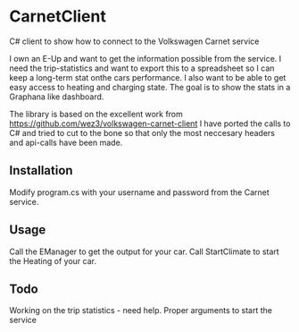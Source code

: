 # CarnetClient
C# client to show how to connect to the Volkswagen Carnet service

I own an E-Up and want to get the information possible from the service.
I need the trip-statistics and want to export this to a spreadsheet so I can keep a long-term stat onthe cars performance.
I also want to be able to get easy access to heating and charging state. The goal is to show the stats in a Graphana like dashboard.

The library is based on the excellent work from https://github.com/wez3/volkswagen-carnet-client
I have ported the calls to C# and tried to cut to the bone so that only the most neccesary headers and api-calls have been made.

## Installation

Modify program.cs with your username and password from the Carnet service.

## Usage

Call the EManager to get the output for your car.
Call StartClimate to start the Heating of your car.

## Todo

Working on the trip statistics - need help.
Proper arguments to start the service
